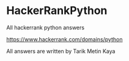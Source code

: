 # HackerRankPython
 All hackerrank python answers

https://www.hackerrank.com/domains/python

All answers are written by Tarik Metin Kaya 